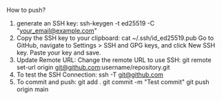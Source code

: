 How to push?

1. generate an SSH key:
ssh-keygen -t ed25519 -C "your_email@example.com"
2. Copy the SSH key to your clipboard:
cat ~/.ssh/id_ed25519.pub
Go to GitHub, navigate to Settings > SSH and GPG keys, and click New SSH key. Paste your key and save.
3. Update Remote URL:
Change the remote URL to use SSH:
git remote set-url origin git@github.com:username/repository.git
4. To test the SSH Connection:
ssh -T git@github.com
5. To commit and push:
git add .
git commit -m "Test commit"
git push origin main
